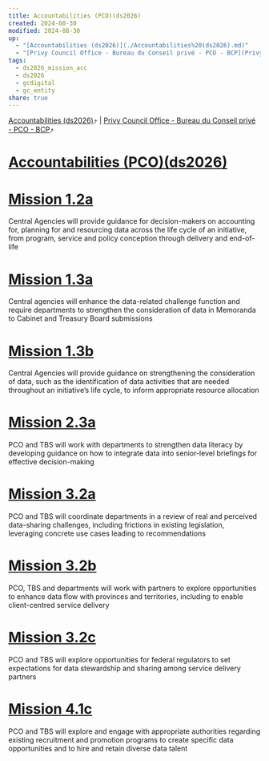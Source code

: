 ```yaml
---
title: Accountabilities (PCO)(ds2026)
created: 2024-08-30
modified: 2024-08-30
up:
  - "[Accountabilities (ds2026)](./Accountabilities%20(ds2026).md)"
  - "[Privy Council Office - Bureau du Conseil privé - PCO - BCP](Privy%20Council%20Office%20-%20Bureau%20du%20Conseil%20priv%C3%A9%20-%20PCO%20-%20BCP.md)"
tags:
  - ds2026_mission_acc
  - ds2026
  - gcdigital
  - gc_entity
share: true
---
```

[Accountabilities (ds2026)](./Accountabilities%20(ds2026).md)⤴️ | [Privy Council Office - Bureau du Conseil privé - PCO - BCP](Privy%20Council%20Office%20-%20Bureau%20du%20Conseil%20priv%C3%A9%20-%20PCO%20-%20BCP.md)⤴️
# [Accountabilities (PCO)(ds2026)](Accountabilities%20(PCO)(ds2026).md)
# [Mission 1.2a](Mission%201.2a.md)
Central Agencies will provide guidance for decision-makers on accounting for, planning for and resourcing data across the life cycle of an initiative, from program, service and policy conception through delivery and end-of-life

# [Mission 1.3a](Mission%201.3a.md)
Central agencies will enhance the data-related challenge function and require departments to strengthen the consideration of data in Memoranda to Cabinet and Treasury Board submissions

# [Mission 1.3b](Mission%201.3b.md)
Central Agencies will provide guidance on strengthening the consideration of data, such as the identification of data activities that are needed throughout an initiative’s life cycle, to inform appropriate resource allocation

# [Mission 2.3a](Mission%202.3a.md)
PCO and TBS will work with departments to strengthen data literacy by developing guidance on how to integrate data into senior-level briefings for effective decision-making

# [Mission 3.2a](Mission%203.2a.md)
PCO and TBS will coordinate departments in a review of real and perceived data-sharing challenges, including frictions in existing legislation, leveraging concrete use cases leading to recommendations

# [Mission 3.2b](Mission%203.2b.md)
PCO, TBS and departments will work with partners to explore opportunities to enhance data flow with provinces and territories, including to enable client-centred service delivery

# [Mission 3.2c](Mission%203.2c.md)

PCO and TBS will explore opportunities for federal regulators to set expectations for data stewardship and sharing among service delivery partners

# [Mission 4.1c](Mission%204.1c.md)
PCO and TBS will explore and engage with appropriate authorities regarding existing recruitment and promotion programs to create specific data opportunities and to hire and retain diverse data talent

